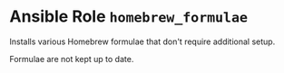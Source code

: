 # Ansible Role `homebrew_formulae`

Installs various Homebrew formulae that don't require additional setup.

Formulae are not kept up to date.
